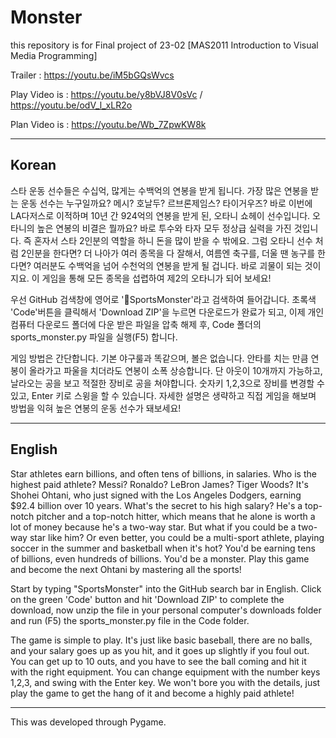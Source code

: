 # Monster
this repository is for Final project of 23-02 [MAS2011 Introduction to Visual Media Programming]


Trailer : https://youtu.be/iM5bGQsWvcs

Play Video is : https://youtu.be/y8bVJ8V0sVc / https://youtu.be/odV_l_xLR2o

Plan Video is : https://youtu.be/Wb_7ZpwKW8k

---
Korean
---

스타 운동 선수들은 수십억, 많게는 수백억의 연봉을 받게 됩니다.  가장 많은 연봉을 받는 운동 선수는 누구일까요?  메시?  호날두?  르브론제임스?  타이거우즈?  바로 이번에 LA다저스로 이적하며 10년 간 924억의 연봉을 받게 된,  오타니 쇼헤이 선수입니다.  오타니의 높은 연봉의 비결은 뭘까요?  바로 투수와 타자 모두 정상급 실력을 가진 것입니다.  즉 혼자서 스타 2인분의 역할을 하니 돈을 많이 받을 수 밖에요.  그럼 오타니 선수 처럼 2인분을 한다면?  더 나아가 여러 종목을 다 잘해서, 여름엔 축구를, 더울 땐 농구를 한다면?  여러분도 수백억을 넘어 수천억의 연봉을 받게 될 겁니다.  바로 괴물이 되는 것이지요.  이 게임을 통해 모든 종목을 섭렵하여 제2의 오타니가 되어 보세요!

우선 GitHub 검색창에 영어로 'SportsMonster'라고 검색하여 들어갑니다.  초록색 'Code'버튼을 클릭해서 'Download ZIP'을 누르면 다운로드가 완료가 되고, 이제 개인 컴퓨터 다운로드 폴더에 다운 받은 파일을 압축 해제 후, Code 폴더의 sports_monster.py 파일을 실행(F5) 합니다.

게임 방법은 간단합니다.  기본 야구룰과 똑같으며, 볼은 없습니다.  안타를 치는 만큼 연봉이 올라가고 파울을 치더라도 연봉이 소폭 상승합니다.  단 아웃이 10개까지 가능하고, 날라오는 공을 보고 적절한 장비로 공을 쳐야합니다.  숫자키 1,2,3으로 장비를 변경할 수 있고, Enter 키로 스윙을 할 수 있습니다.  자세한 설명은 생략하고 직접 게임을 해보며 방법을 익혀 높은 연봉의 운동 선수가 돼보세요!

---
English
---

Star athletes earn billions, and often tens of billions, in salaries.  Who is the highest paid athlete?  Messi? Ronaldo? LeBron James? Tiger Woods? It's Shohei Ohtani, who just signed with the Los Angeles Dodgers, earning $92.4 billion over 10 years.  What's the secret to his high salary?  He's a top-notch pitcher and a top-notch hitter, which means that he alone is worth a lot of money because he's a two-way star. But what if you could be a two-way star like him? Or even better, you could be a multi-sport athlete, playing soccer in the summer and basketball when it's hot? You'd be earning tens of billions, even hundreds of billions. You'd be a monster. Play this game and become the next Ohtani by mastering all the sports!

 Start by typing "SportsMonster" into the GitHub search bar in English.  Click on the green 'Code' button and hit 'Download ZIP' to complete the download, now unzip the file in your personal computer's downloads folder and run (F5) the sports_monster.py file in the Code folder.
 
 The game is simple to play.  It's just like basic baseball, there are no balls, and your salary goes up as you hit, and it goes up slightly if you foul out.  You can get up to 10 outs, and you have to see the ball coming and hit it with the right equipment.  You can change equipment with the number keys 1,2,3, and swing with the Enter key.  We won't bore you with the details, just play the game to get the hang of it and become a highly paid athlete!
 
---
This was developed through Pygame.

